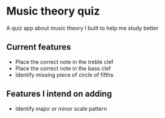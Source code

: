 # Music theory quiz

A quiz app about music theory I built to help me study better

## Current features


- Place the correct note in the treble clef
- Place the correct note in the bass clef
- Identify missing piece of circle of fifths

## Features I intend on adding
- Identify major or minor scale pattern